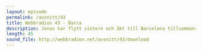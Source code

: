 ```yaml
---
layout: episode
permalink: /avsnitt/43
title: Webbradion 43 - Barca
description: Jonas har flytt vintern och åkt till Barcelona tillsammans med Simon Hedl .. Hedberg. 
length: 45
sound_file: http://webbradion.net/avsnitt/43/download
---
```



